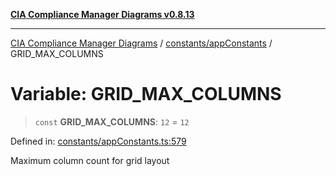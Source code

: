 [**CIA Compliance Manager Diagrams v0.8.13**](../../../README.md)

***

[CIA Compliance Manager Diagrams](../../../modules.md) / [constants/appConstants](../README.md) / GRID\_MAX\_COLUMNS

# Variable: GRID\_MAX\_COLUMNS

> `const` **GRID\_MAX\_COLUMNS**: `12` = `12`

Defined in: [constants/appConstants.ts:579](https://github.com/Hack23/cia-compliance-manager/blob/2f6ce8651c6fa9a0d9c8860576f0ee67ef038efd/src/constants/appConstants.ts#L579)

Maximum column count for grid layout
